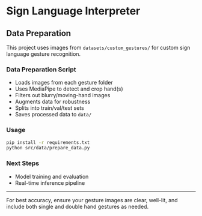 # Sign Language Interpreter

## Data Preparation

This project uses images from `datasets/custom_gestures/` for custom sign language gesture recognition.

### Data Preparation Script
- Loads images from each gesture folder
- Uses MediaPipe to detect and crop hand(s)
- Filters out blurry/moving-hand images
- Augments data for robustness
- Splits into train/val/test sets
- Saves processed data to `data/`

### Usage
```bash
pip install -r requirements.txt
python src/data/prepare_data.py
```

### Next Steps
- Model training and evaluation
- Real-time inference pipeline

---

For best accuracy, ensure your gesture images are clear, well-lit, and include both single and double hand gestures as needed.
